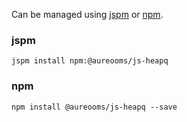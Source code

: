 Can be managed using
[jspm](http://jspm.io)
or [npm](https://github.com/npm/npm).

### jspm
```terminal
jspm install npm:@aureooms/js-heapq
```

### npm
```terminal
npm install @aureooms/js-heapq --save
```
